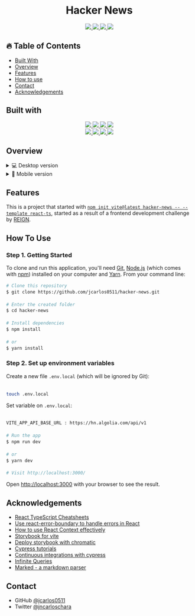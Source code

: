 <h1 align="center">Hacker News</h1>

<div align="center">

  <a href="https://hacker-news-flame.vercel.app/" target="_blank">
    <img src="https://img.shields.io/github/package-json/v/jcarlos0511/hacker-news?color=%230070f3&label=demo&logo=vercel" />
  </a>

  <a href="https://hacker-news-flame.netlify.app/" target="_blank">
    <img src="https://img.shields.io/github/package-json/v/jcarlos0511/hacker-news?color=%2300C7B7&label=demo&logo=netlify" />
  </a>
  <a href="https://dashboard.cypress.io/projects/kjcjo4/runs">
    <img src="https://img.shields.io/endpoint?logo=cypress&url=https://dashboard.cypress.io/badge/detailed/kjcjo4?logo=cypress" />
  </a>

  <a href="https://61cafd37947d3e003a8de1dc-dajoisnbhx.chromatic.com/?path=/story/atoms-button--basic">
    <img src="https://img.shields.io/badge/-Storybook-ff4785?logo=Storybook&logoColor=white" />
  </a>

</div>

<!-- TABLE OF CONTENTS -->

## 🔥 Table of Contents

- [Built With](#built-with)
- [Overview](#overview)
- [Features](#features)
- [How to use](#how-to-use)
- [Contact](#contact)
- [Acknowledgements](#acknowledgements)

## Built with

<div align="center">

  <a href="https://www.cypress.io/">
    <img src="https://img.shields.io/badge/Cypress-323330?style=for-the-badge&logo=cypress&color=162332" />
  </a>

  <a href="https://developer.mozilla.org/es/docs/Web/JavaScript">
    <img src="https://img.shields.io/badge/JavaScript-323330?style=for-the-badge&logo=javascript&logoColor=F7DF1E" />
  </a>

  <a href="https://reactjs.org/">
    <img src="https://img.shields.io/badge/React-20232A?style=for-the-badge&logo=react&logoColor=61DAFB" />
  </a>

   <a href="https://react-query.tanstack.com/">
    <img src="https://img.shields.io/badge/React%20query-20232A?style=for-the-badge&logo=react&logoColor=61DAFB" />
  </a>

</div>

<div align="center">

  <a href="https://storybook.js.org/">
    <img src="https://img.shields.io/badge/Storybook-323330?style=for-the-badge&logo=storybook&logoColor=white&color=FF4785" />
  </a>

  <a href="https://styled-components.com/">
    <img src="https://img.shields.io/badge/styled--components-DB7093?style=for-the-badge&logo=styled-components&logoColor=white" />
  </a>

  <a href="https://www.typescriptlang.org/">
    <img src="https://img.shields.io/badge/TypeScript-007ACC?style=for-the-badge&logo=typescript&logoColor=white" />
  </a>

  <a href="https://vitejs.dev/">
    <img src="https://img.shields.io/badge/Vite-007ACC?style=for-the-badge&logo=vite&color=FFB60E" />
  </a>

</div>

## Overview

<details>
  <summary>💻 Desktop version</summary>

![screenshot](public/desktop.png)
![screenshot](public/desktop-p2.png)

</details>

<details>
  <summary>📱 Mobile version</summary>

![screenshot](public/mobile.png)
![screenshot](public/mobile-p2.png)

</details>

## Features

This is a project that started with [`npm init vite@latest hacker-news -- --template react-ts`](https://vitejs.dev/guide/#scaffolding-your-first-vite-project), started as a result of a frontend development challenge by [REIGN](https://www.reign.cl/).

## How To Use

### Step 1. Getting Started

To clone and run this application, you'll need [Git](https://git-scm.com), [Node.js](https://nodejs.org/en/download/) (which comes with [npm](http://npmjs.com)) installed on your computer and [Yarn](https://yarnpkg.com/getting-started/install). From your command line:

```bash
# Clone this repository
$ git clone https://github.com/jcarlos0511/hacker-news.git

# Enter the created folder
$ cd hacker-news

# Install dependencies
$ npm install

# or
$ yarn install

```

### Step 2. Set up environment variables

Create a new file `.env.local` (which will be ignored by Git):

```bash

touch .env.local

```

Set variable on `.env.local`:

```bash

VITE_APP_API_BASE_URL : https://hn.algolia.com/api/v1

# Run the app
$ npm run dev

# or
$ yarn dev

# Visit http://localhost:3000/

```

Open [http://localhost:3000](http://localhost:3000) with your browser to see the result.

## Acknowledgements

- [React TypeScript Cheatsheets](https://react-typescript-cheatsheet.netlify.app/)
- [Use react-error-boundary to handle errors in React](https://kentcdodds.com/blog/use-react-error-boundary-to-handle-errors-in-react)
- [How to use React Context effectively](https://kentcdodds.com/blog/how-to-use-react-context-effectively)
- [Storybook for vite](https://storybook.js.org/blog/storybook-for-vite/)
- [Deploy storybook with chromatic](https://storybook.js.org/tutorials/intro-to-storybook/react/en/deploy/)
- [Cypress tutorials](https://docs.cypress.io/examples/examples/tutorials)
- [Continuous integrations with cypress](https://docs.cypress.io/guides/continuous-integration/ci-provider-examples)
- [Infinite Queries](https://react-query.tanstack.com/guides/infinite-queries)
- [Marked - a markdown parser](https://github.com/chjj/marked)

## Contact

- GitHub [@jcarlos0511](https://github.com/jcarlos0511)
- Twitter [@jncarloschara](https://twitter.com/jncarloschara)
